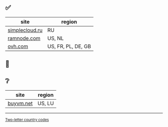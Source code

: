 ## ✅

| site | region | 
| -- | -- |
| [simplecloud.ru](https://simplecloud.ru/) | RU |
| [ramnode.com](https://www.ramnode.com/) | US, NL |
| [ovh.com](https://www.ovh.com/) | US, FR, PL, DE, GB |

## 💩

## ❔

| site | region | 
| -- | -- |
| [buyvm.net](https://buyvm.net) | US, LU |


<hr/>

<sub>[Two-letter country codes](https://en.wikipedia.org/wiki/ISO_3166-1_alpha-2)</sub>
